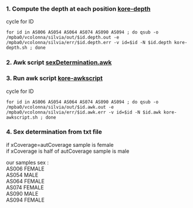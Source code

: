 
### 1. Compute the depth at each position [kore-depth](kore-depth.sh)
cycle for ID
```
for id in AS006 AS054 AS064 AS074 AS090 AS094 ; do qsub -o /mpba0/vcolonna/silvia/out/$id.depth.out -e /mpba0/vcolonna/silvia/err/$id.depth.err -v id=$id -N $id.depth kore-depth.sh ; done 

```
### 2. Awk script [sexDetermination.awk](sexDetermination.awk)

### 3. Run awk script [kore-awkscript](kore-awkscript.sh)
cycle for ID
```
for id in AS006 AS054 AS064 AS074 AS090 AS094 ; do qsub -o /mpba0/vcolonna/silvia/out/$id.awk.out -e /mpba0/vcolonna/silvia/err/$id.awk.err -v id=$id -N $id.awk kore-awkscript.sh ; done 

```
### 4. Sex determination from txt file
if xCoverage=autCoverage sample is female  
if xCoverage is half of autCoverage sample is male

our samples sex :  
AS006 FEMALE  
AS054 MALE  
AS064 FEMALE  
AS074 FEMALE  
AS090 MALE  
AS094 FEMALE  



